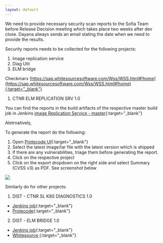 ```yaml
---
layout: default
---
```

We need to provide necessary security scan reports to the Sofia Team before Release Decision meeting which takes place two weeks after dev close. Dayana always sends an email stating the date when we need to provide the results.

Security reports needs to be collected for the following projects:

1. Image replication service
2. Diag Util
3. ELM bridge

Checkmarx [https://sap.whitesourcesoftware.com/Wss/WSS.html#!home](https://sap.whitesourcesoftware.com/Wss/WSS.html#!home){:target="_blank"}

1. CTNR ELM REPLICATION SRV 1.0

You can find the reports in the build artifacts of the respective master build job in Jenkins [image Replication Service - master](https://edgelm.jaas-gcp.cloud.sap.corp/job/edgelm/job/image-replication-service/job/master/){:target="_blank"}


Aletrnatively,

To generate the report do the following:

1. Open [Protecode UI](https://protecode.c.eu-de-2.cloud.sap/#/groups/1083){:target="_blank"}
2. Select the latest image/tar file with the latest version which is shipped
3. If there are any vulnerabilities, triage them before generating the report.
4. Click on the respective project
5. Click on the export dropdown on the right side and select Summary (CVSS v3) as PDF. See screenshot below


<img src="{{ site.baseurl }}/images/protecode-report.png" />

Similarly do for other projects:

1. DIST - CTNR SL K8S DIAGNOSTICS 1.0

* [Jenkins job](https://edgelm.jaas-gcp.cloud.sap.corp/job/edgelm/job/diagutil/job/master/){:target="_blank"}
* [Protecode](https://protecode.c.eu-de-2.cloud.sap/#/groups/1588){:target="_blank"}

2. DIST - ELM BRIDGE 1.0

* [Jenkins job](https://iftjenkins.jaas-gcp.cloud.sap.corp/job/ElmBridge/job/elm-bridge/job/master/){:target="_blank"}
* [Whitesource ](https://protecode.c.eu-de-2.cloud.sap/#/groups/1135){:target="_blank"}
